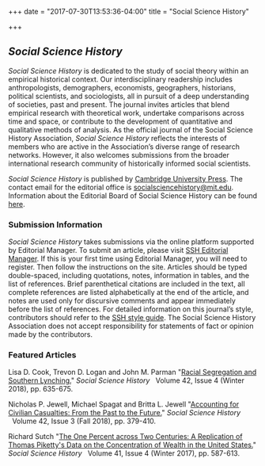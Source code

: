+++
date = "2017-07-30T13:53:36-04:00"
title = "Social Science History"

+++

## *Social Science History*

*Social Science History* is dedicated to the study of social theory within an empirical historical context. Our interdisciplinary readership includes anthropologists, demographers, economists, geographers, historians, political scientists, and sociologists, all in pursuit of a deep understanding of societies, past and present. The journal invites articles that blend empirical research with theoretical work, undertake comparisons across time and space, or contribute to the development of quantitative and qualitative methods of analysis. As the official journal of the Social Science History Association, *Social Science History* reflects the interests of members who are active in the Association’s diverse range of research networks. However, it also welcomes submissions from the broader international research community of historically informed social scientists.

*Social Science History* is published by [Cambridge University Press](https://www.cambridge.org/core/journals/social-science-history). The contact email for the editorial office is <socialsciencehistory@mit.edu>. Information about the Editorial Board of Social Science History can be found [here](https://www.cambridge.org/core/journals/social-science-history/information/editorial-board).

### Submission Information

*Social Science History* takes submissions via the online platform supported by Editorial Manager. To submit an article, please visit [SSH Editorial Manager](https://www.editorialmanager.com/ssha/default.aspx). If this is your first time using Editorial Manager, you will need to register. Then follow the instructions on the site. Articles should be typed double-spaced, including quotations, notes, information in tables, and the list of references. Brief parenthetical citations are included in the text, all complete references are listed alphabetically at the end of the article, and notes are used only for discursive comments and appear immediately before the list of references. For detailed information on this journal’s style, contributors should refer to the [SSH style guide](https://www.cambridge.org/core/journals/social-science-history/information/instructions-contributors). The Social Science History Association does not accept responsibility for statements of fact or opinion made by the contributors.

### Featured Articles

Lisa D. Cook, Trevon D. Logan and John M. Parman "[Racial Segregation and Southern Lynching.](https://doi.org/10.1017/ssh.2018.21)" *Social Science History* &nbsp;&nbsp;Volume 42, Issue 4 (Winter 2018), pp. 635-675.

Nicholas P. Jewell, Michael Spagat and Britta L. Jewell "[Accounting for Civilian Casualties: From the Past to the Future.](https://doi.org/10.1017/ssh.2018.9)" *Social Science History* &nbsp;&nbsp;Volume 42, Issue 3 (Fall 2018), pp. 379-410.

Richard Sutch  "[The One Percent across Two Centuries: A Replication of Thomas Piketty's Data on the Concentration of Wealth in the United States.](https://doi.org/10.1017/ssh.2017.27)" *Social Science History* &nbsp;&nbsp;Volume 41, Issue 4 (Winter 2017), pp. 587-613.
